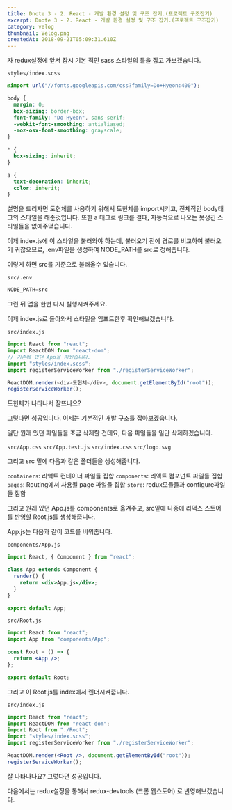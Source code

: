 ```yaml
---
title: Dnote 3 - 2. React - 개발 환경 설정 및 구조 잡기.(프로젝트 구조잡기)
excerpt: Dnote 3 - 2. React - 개발 환경 설정 및 구조 잡기.(프로젝트 구조잡기)
category: velog
thumbnail: Velog.png
createdAt: 2018-09-21T05:09:31.610Z
---
```

자 redux설정에 앞서 잠시 기본 적인 sass 스타일의 틀을 잡고 가보겠습니다.

`styles/index.scss`

```css
@import url("//fonts.googleapis.com/css?family=Do+Hyeon:400");

body {
  margin: 0;
  box-sizing: border-box;
  font-family: "Do Hyeon", sans-serif;
  -webkit-font-smoothing: antialiased;
  -moz-osx-font-smoothing: grayscale;
}

* {
  box-sizing: inherit;
}

a {
  text-decoration: inherit;
  color: inherit;
}

```

설명을 드리자면 도현체를 사용하기 위해서 도현체를 import시키고, 전체적인 body태그의 스타일을 해준것입니다. 
또한 a 태그로 링크를 걸때, 자동적으로 나오는 못생긴 스타일들을 없애주었습니다.

이제 index.js에 이 스타일을 불러와야 하는데, 불러오기 전에 경로를 비교하여 불러오기 귀찮으므로, .env파일을 생성하여 NODE_PATH를 src로 정해줍니다.

이렇게 하면 src를 기준으로 불러올수 있습니다.

`src/.env`

```js
NODE_PATH=src
```

그런 뒤 앱을 한번 다시 실행시켜주세요.

이제 index.js로 돌아와서 스타일을 임포트한후 확인해보겠습니다.

`src/index.js`

```js
import React from "react";
import ReactDOM from "react-dom";
// 기존에 있던 App을 지웠습니다.
import "styles/index.scss";
import registerServiceWorker from "./registerServiceWorker";

ReactDOM.render(<div>도현체</div>, document.getElementById("root"));
registerServiceWorker();

```

도현체가 나타나서 잘뜨나요?

그렇다면 성공입니다. 이제는 기본적인 개발 구조를 잡아보겠습니다.

일단 원래 있던 파일들을 조금 삭제할 건데요, 다음 파일들을 일단 삭제하겠습니다.

`src/App.css`
`src/App.test.js`
`src/index.css`
`src/logo.svg`

그리고 src 밑에 다음과 같은 폴더들을 생성해줍니다.

`containers`: 리액트 컨테이너 파일들 집합
`components`: 리액트 컴포넌트 파일들 집합
`pages`: Routing에서 사용될 page 파일들 집합
`store`: redux모듈들과 configure파일들 집합

그리고 원래 있던 App.js를 components로 옮겨주고, src밑에 나중에 리덕스 스토어를 반영할 Root.js를 생성해줍니다.

App.js는 다음과 같이 코드를 비워줍니다.

`components/App.js`

```jsx
import React, { Component } from "react";

class App extends Component {
  render() {
    return <div>App.js</div>;
  }
}

export default App;

```

`src/Root.js`

```jsx
import React from "react";
import App from "components/App";

const Root = () => {
  return <App />;
};

export default Root;

```



그리고 이 Root.js를 index에서 렌더시켜줍니다.

`src/index.js`

```jsx
import React from "react";
import ReactDOM from "react-dom";
import Root from "./Root";
import "styles/index.scss";
import registerServiceWorker from "./registerServiceWorker";

ReactDOM.render(<Root />, document.getElementById("root"));
registerServiceWorker();
```

잘 나타나나요? 그렇다면 성공입니다.

다음에서는 redux설정을 통해서 redux-devtools (크롬 웹스토어) 로 반영해보겠습니다.


